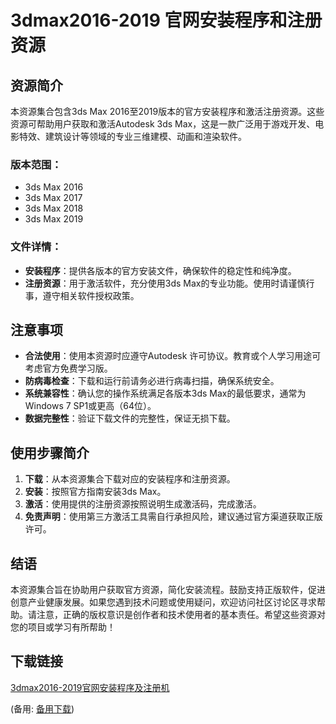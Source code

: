  # 3dmax2016-2019 官网安装程序和注册资源

 ## 资源简介

 本资源集合包含3ds Max 2016至2019版本的官方安装程序和激活注册资源。这些资源可帮助用户获取和激活Autodesk 3ds Max，这是一款广泛用于游戏开发、电影特效、建筑设计等领域的专业三维建模、动画和渲染软件。

 ### 版本范围：
 - 3ds Max 2016
 - 3ds Max 2017
 - 3ds Max 2018
 - 3ds Max 2019

 ### 文件详情：
 - **安装程序**：提供各版本的官方安装文件，确保软件的稳定性和纯净度。
 - **注册资源**：用于激活软件，充分使用3ds Max的专业功能。使用时请谨慎行事，遵守相关软件授权政策。

 ## 注意事项
 - **合法使用**：使用本资源时应遵守Autodesk 许可协议。教育或个人学习用途可考虑官方免费学习版。
 - **防病毒检查**：下载和运行前请务必进行病毒扫描，确保系统安全。
 - **系统兼容性**：确认您的操作系统满足各版本3ds Max的最低要求，通常为Windows 7 SP1或更高（64位）。
 - **数据完整性**：验证下载文件的完整性，保证无损下载。

 ## 使用步骤简介
 1. **下载**：从本资源集合下载对应的安装程序和注册资源。
 2. **安装**：按照官方指南安装3ds Max。
 3. **激活**：使用提供的注册资源按照说明生成激活码，完成激活。
 4. **免责声明**：使用第三方激活工具需自行承担风险，建议通过官方渠道获取正版许可。

 ## 结语
 本资源集合旨在协助用户获取官方资源，简化安装流程。鼓励支持正版软件，促进创意产业健康发展。如果您遇到技术问题或使用疑问，欢迎访问社区讨论区寻求帮助。请注意，正确的版权意识是创作者和技术使用者的基本责任。希望这些资源对您的项目或学习有所帮助！

 ## 下载链接
 [3dmax2016-2019官网安装程序及注册机](https://pan.quark.cn/s/04ac503f2bfd) 

 (备用: [备用下载](https://pan.baidu.com/s/1JveuFYA_33WTWUDPVUn6lQ?pwd=1234))
